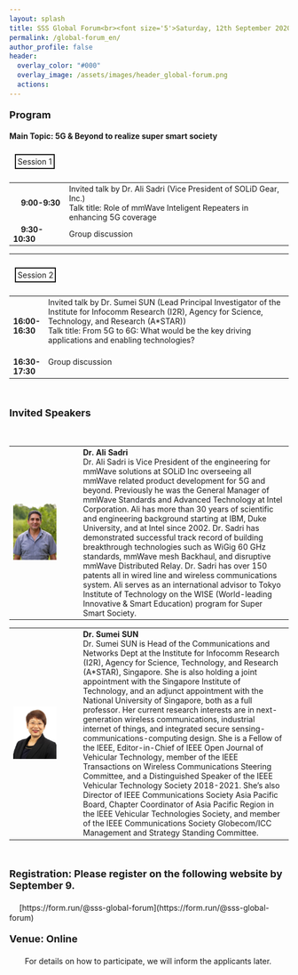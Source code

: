 ```yaml
---
layout: splash
title: SSS Global Forum<br><font size='5'>Saturday, 12th September 2020</font>
permalink: /global-forum_en/
author_profile: false
header:
  overlay_color: "#000"
  overlay_image: /assets/images/header_global-forum.png
  actions:
---
```


<h4><font size="4">Program</font></h4>

<b>Main Topic: 5G & Beyond to realize super smart society</b>

<div style="display:inline-block; padding:3px; margin:10px; border:2px solid; word-break:break-all;">Session 1</div>

<table style="border:none;" width="100%">
<tr>
<td style="border:none;" width="20%">
　<B>9:00-9:30</B></td><td style="border:none;">Invited talk by Dr. Ali Sadri (Vice President of SOLiD Gear, Inc.)<br>
Talk title: Role of mmWave Inteligent Repeaters in enhancing 5G coverage</td>
</tr>
<tr>
<td style="border:none;">
　<B>9:30-10:30</B></td><td style="border:none;">Group discussion</td>
</tr>
</table>

<hr>

<div style="display:inline-block; padding:3px; margin:10px; border:2px solid; word-break:break-all;">Session 2</div>

<table width="100%">
<tr>
<td style="border:none;" width="12%">
　<B>16:00-16:30</B></td><td style="border:none;">Invited talk by Dr. Sumei SUN (Lead Principal Investigator of the Institute for Infocomm Research (I2R), Agency for Science, Technology, and Research (A*STAR))<br>
Talk title: From 5G to 6G: What would be the key driving applications and enabling technologies?</td>
</tr>
<tr>
<td style="border:none;">
　<B>16:30-17:30</B></td><td style="border:none;">Group discussion</td>
</tr>
</table>
<br>

<h4><font size="4">Invited Speakers</font></h4>
<br>

<table>
<td width="25%"><img src="/assets/images/portrait_Ali_Sadri.jpg" width=" 70%" height="70%" /></td>
<td><b>Dr. Ali Sadri</b><br>
 Dr. Ali Sadri is Vice President of the engineering for mmWave solutions at SOLiD Inc overseeing all mmWave related product development for 5G and beyond. Previously he was the General Manager of mmWave Standards and Advanced Technology at Intel Corporation. Ali has more than 30 years of scientific and engineering background starting at IBM, Duke University, and at Intel since 2002. Dr. Sadri has demonstrated successful track record of building breakthrough technologies such as WiGig 60 GHz standards, mmWave mesh Backhaul, and disruptive mmWave Distributed Relay. Dr. Sadri has over 150 patents all in wired line and wireless communications system. Ali serves as an international advisor to Tokyo Institute of Technology on the WISE (World-leading Innovative & Smart Education) program for Super Smart Society. </td>

 <table>
 <td width="25%"><img src="/assets/images/portrait_Sumei_SUN.jpg" width=" 70%" height="70%" /></td>
 <td><b>Dr. Sumei SUN</b><br>
  Dr. Sumei SUN is Head of the Communications and Networks Dept at the Institute for Infocomm Research (I2R), Agency for Science, Technology, and Research (A*STAR), Singapore. She is also holding a joint appointment with the Singapore Institute of Technology, and an adjunct appointment with the National University of Singapore, both as a full professor. Her current research interests are in next-generation wireless communications, industrial internet of things, and integrated secure sensing-communications-computing design. She is a Fellow of the IEEE, Editor-in-Chief of IEEE Open Journal of Vehicular Technology, member of the IEEE Transactions on Wireless Communications Steering Committee, and a Distinguished Speaker of the IEEE Vehicular Technology Society 2018-2021. She’s also Director of IEEE Communications Society Asia Pacific Board, Chapter Coordinator of Asia Pacific Region in the IEEE Vehicular Technologies Society, and member of the IEEE Communications Society Globecom/ICC Management and Strategy Standing Committee.  </td>
  </table>
  <br>

  <h4><font size="4">Registration: Please register on the following website by September 9.</font></h4>
  　 [https://form.run/@sss-global-forum](https://form.run/@sss-global-forum)

  <h4><font size="4">Venue: Online</font></h4>
  　　For details on how to participate, we will inform the applicants later.　　
